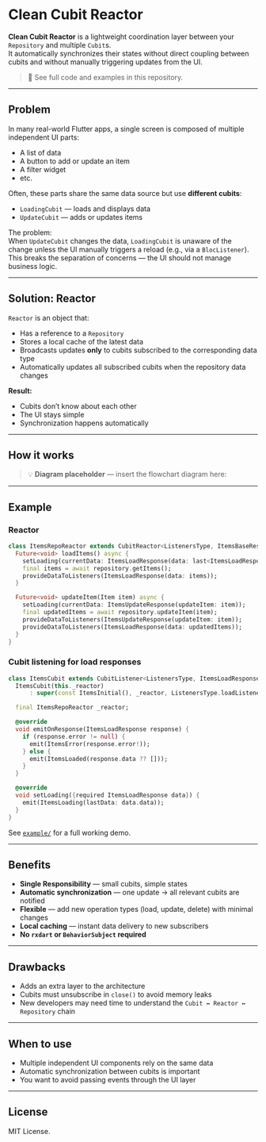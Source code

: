 # Clean Cubit Reactor

**Clean Cubit Reactor** is a lightweight coordination layer between your `Repository` and multiple `Cubit`s.  
It automatically synchronizes their states without direct coupling between cubits and without manually triggering updates from the UI.

> 📂 See full code and examples in this repository.  

---

## Problem

In many real-world Flutter apps, a single screen is composed of multiple independent UI parts:

- A list of data
- A button to add or update an item
- A filter widget
- etc.

Often, these parts share the same data source but use **different cubits**:

- `LoadingCubit` — loads and displays data
- `UpdateCubit` — adds or updates items

The problem:  
When `UpdateCubit` changes the data, `LoadingCubit` is unaware of the change unless the UI manually triggers a reload (e.g., via a `BlocListener`).  
This breaks the separation of concerns — the UI should not manage business logic.

---

## Solution: Reactor

`Reactor` is an object that:

- Has a reference to a `Repository`
- Stores a local cache of the latest data
- Broadcasts updates **only** to cubits subscribed to the corresponding data type
- Automatically updates all subscribed cubits when the repository data changes

**Result:**

- Cubits don’t know about each other
- The UI stays simple
- Synchronization happens automatically

---

## How it works

> 💡 **Diagram placeholder** — insert the flowchart diagram here:  

---

## Example

### Reactor
```dart
class ItemsRepoReactor extends CubitReactor<ListenersType, ItemsBaseResponse> {
  Future<void> loadItems() async {
    setLoading(currentData: ItemsLoadResponse(data: last<ItemsLoadResponse>()?.data));
    final items = await repository.getItems();
    provideDataToListeners(ItemsLoadResponse(data: items));
  }

  Future<void> updateItem(Item item) async {
    setLoading(currentData: ItemsUpdateResponse(updateItem: item));
    final updatedItems = await repository.updateItem(item);
    provideDataToListeners(ItemsUpdateResponse(updateItem: item));
    provideDataToListeners(ItemsLoadResponse(data: updatedItems));
  }
}
```

### Cubit listening for load responses
```dart
class ItemsCubit extends CubitListener<ListenersType, ItemsLoadResponse, ItemsState> {
  ItemsCubit(this._reactor)
      : super(const ItemsInitial(), _reactor, ListenersType.loadListener);

  final ItemsRepoReactor _reactor;

  @override
  void emitOnResponse(ItemsLoadResponse response) {
    if (response.error != null) {
      emit(ItemsError(response.error!));
    } else {
      emit(ItemsLoaded(response.data ?? []));
    }
  }

  @override
  void setLoading({required ItemsLoadResponse data}) {
    emit(ItemsLoading(lastData: data.data));
  }
}
```

See [`example/`](./example) for a full working demo.

---

## Benefits

- **Single Responsibility** — small cubits, simple states
- **Automatic synchronization** — one update → all relevant cubits are notified
- **Flexible** — add new operation types (load, update, delete) with minimal changes
- **Local caching** — instant data delivery to new subscribers
- **No `rxdart` or `BehaviorSubject` required**

---

## Drawbacks

- Adds an extra layer to the architecture
- Cubits must unsubscribe in `close()` to avoid memory leaks
- New developers may need time to understand the `Cubit ↔ Reactor ↔ Repository` chain

---

## When to use

- Multiple independent UI components rely on the same data
- Automatic synchronization between cubits is important
- You want to avoid passing events through the UI layer

---

## License
MIT License.

